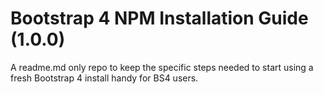 # Bootstrap 4 NPM Installation Guide (1.0.0)
A readme.md only repo to keep the specific steps needed to start using a fresh Bootstrap 4 install handy for BS4 users.
